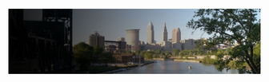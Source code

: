 ![image](https://raw.githubusercontent.com/City-of-Cleveland/311-portal-graphics/main/skylineBannerShaded.png)
